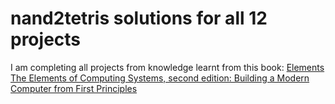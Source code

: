 # nand2tetris solutions for all 12 projects
I am completing all projects from knowledge learnt from this book: [Elements The Elements of Computing Systems, second edition: Building a Modern Computer from First Principles]([url](https://www.amazon.com/Elements-Computing-Systems-second-Principles-dp-0262539802/dp/0262539802/ref=dp_ob_title_bk))
